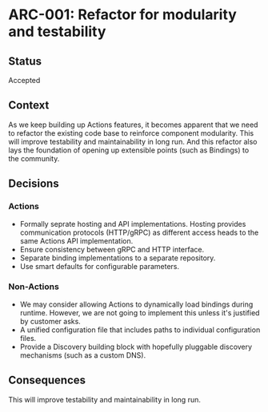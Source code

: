 # ARC-001: Refactor for modularity and testability

## Status
Accepted

## Context
As we keep building up Actions features, it becomes apparent that we need to refactor the existing code base to reinforce component modularity. This will improve testability and maintainability in long run. And this refactor also lays the foundation of opening up extensible points (such as Bindings) to the community.

## Decisions

### Actions
* Formally seprate hosting and API implementations. Hosting provides communication protocols (HTTP/gRPC) as different access heads to the same Actions API implementation.
* Ensure consistency between gRPC and HTTP interface.
* Separate binding implementations to a separate repository. 
* Use smart defaults for configurable parameters.

### Non-Actions
* We may consider allowing Actions to dynamically load bindings during runtime. However, we are not going to implement this unless it's justified by customer asks.
* A unified configuration file that includes paths to individual configuration files.
* Provide a Discovery building block with hopefully pluggable discovery mechanisms (such as a custom DNS).

## Consequences

This will improve testability and maintainability in long run. 